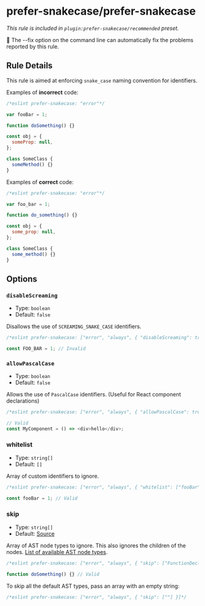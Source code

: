 # prefer-snakecase/prefer-snakecase

_This rule is included in `plugin:prefer-snakecase/recommended` preset._

🔧 The --fix option on the command line can automatically fix the problems reported by this rule.

## Rule Details

This rule is aimed at enforcing `snake_case` naming convention for identifiers.

Examples of **incorrect** code:

```js
/*eslint prefer-snakecase: "error"*/

var fooBar = 1;

function doSomething() {}

const obj = {
  someProp: null,
};

class SomeClass {
  someMethod() {}
}
```

Examples of **correct** code:

```js
/*eslint prefer-snakecase: "error"*/

var foo_bar = 1;

function do_something() {}

const obj = {
  some_prop: null,
};

class SomeClass {
  some_method() {}
}
```

## Options

### `disableScreaming`

- Type: `boolean`
- Default: `false`

Disallows the use of `SCREAMING_SNAKE_CASE` identifiers.

```js
/*eslint prefer-snakecase: ["error", "always", { "disableScreaming": true }]*/

const FOO_BAR = 1; // Invalid
```

### `allowPascalCase`

- Type: `boolean`
- Default: `false`

Allows the use of `PascalCase` identifiers. (Useful for React component declarations)

```js
/*eslint prefer-snakecase: ["error", "always", { "allowPascalCase": true }]*/

// Valid
const MyComponent = () => <div>hello</div>;
```

### whitelist

- Type: `string[]`
- Default: `[]`

Array of custom identifiers to ignore.

```js
/*eslint prefer-snakecase: ["error", "always", { "whitelist": ["fooBar"] }]*/

const fooBar = 1; // Valid
```

### skip

- Type: `string[]`
- Default: [Source](https://github.com/zignis/eslint-plugin-prefer-snakecase/blob/main/src/constants/index.ts#L4)

Array of AST node types to ignore. This also ignores the children of the nodes. [List of available AST node types](https://github.com/estree/estree/tree/master).

```js
/*eslint prefer-snakecase: ["error", "always", { "skip": ["FunctionDeclaration"] }]*/

function doSomething() {} // Valid
```

To skip all the default AST types, pass an array with an empty string:

```js
/*eslint prefer-snakecase: ["error", "always", { "skip": [""] }]*/
```
